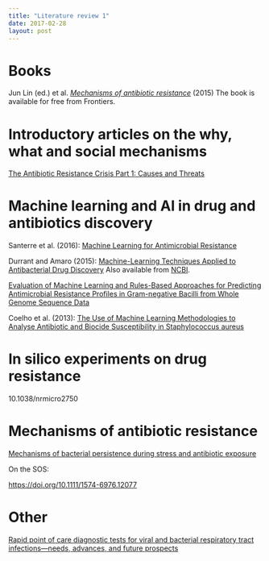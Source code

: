 ```yaml
---
title: "Literature review 1"
date: 2017-02-28
layout: post
---
```


# Books

Jun Lin (ed.) et al. [*Mechanisms of antibiotic resistance*](http://www.frontiersin.org/books/Mechanisms_of_antibiotic_resistance/547) (2015)
The book is available for free from Frontiers.

# Introductory articles on the why, what and social mechanisms

[The Antibiotic Resistance Crisis Part 1: Causes and Threats](https://www.ncbi.nlm.nih.gov/pmc/articles/PMC4378521/)



# Machine learning and AI in drug and antibiotics discovery

Santerre et al. (2016): [Machine Learning for Antimicrobial Resistance](https://arxiv.org/pdf/1607.01224.pdf)

Durrant and Amaro (2015): [Machine-Learning Techniques Applied to Antibacterial Drug Discovery](https://doi.org/10.1111/cbdd.12423)
Also available from [NCBI](https://www.ncbi.nlm.nih.gov/pmc/articles/PMC4273861/).
 
[Evaluation of Machine Learning and Rules-Based Approaches for Predicting Antimicrobial Resistance Profiles in Gram-negative Bacilli from Whole Genome Sequence Data](https://doi.org/10.3389/fmicb.2016.01887)

Coelho et al. (2013): [The Use of Machine Learning Methodologies to Analyse Antibiotic and Biocide Susceptibility in Staphylococcus aureus](http://dx.doi.org/10.1371/journal.pone.0055582)

# In silico experiments on drug resistance

10.1038/nrmicro2750

# Mechanisms of antibiotic resistance

[Mechanisms of bacterial persistence during stress and antibiotic exposure](10.1126/science.aaf4268)

On the SOS:

https://doi.org/10.1111/1574-6976.12077

# Other

[Rapid point of care diagnostic tests for viral and bacterial respiratory tract infections—needs, advances, and future prospects](http://dx.doi.org/10.1016/S1473-3099(14)70827-8)

